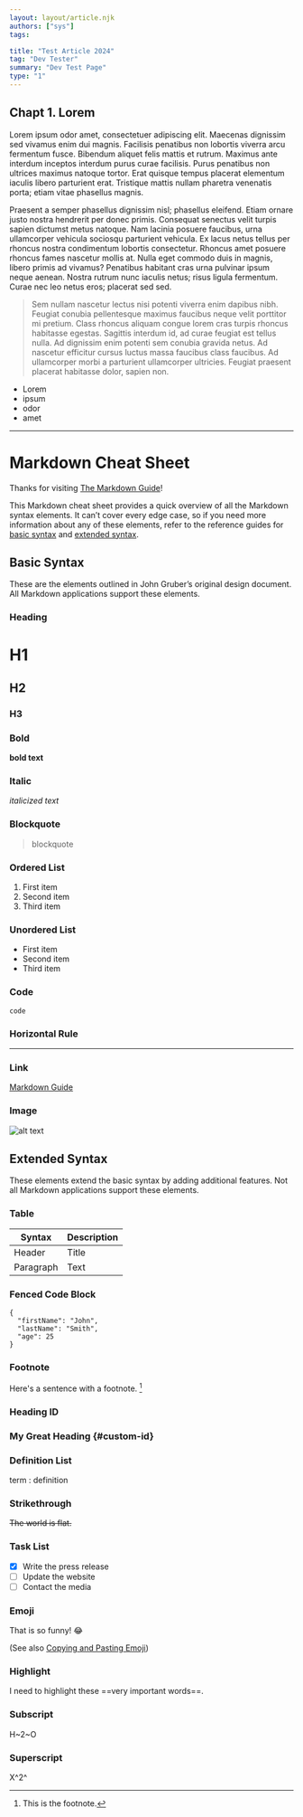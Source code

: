 ```yaml
---
layout: layout/article.njk
authors: ["sys"]
tags:

title: "Test Article 2024"
tag: "Dev Tester"
summary: "Dev Test Page"
type: "1"
---
```


## Chapt 1. Lorem
Lorem ipsum odor amet, consectetuer adipiscing elit. Maecenas dignissim sed vivamus enim dui magnis. Facilisis penatibus non lobortis viverra arcu fermentum fusce. Bibendum aliquet felis mattis et rutrum. Maximus ante interdum inceptos interdum purus curae facilisis. Purus penatibus non ultrices maximus natoque tortor. Erat quisque tempus placerat elementum iaculis libero parturient erat. Tristique mattis nullam pharetra venenatis porta; etiam vitae phasellus magnis.

Praesent a semper phasellus dignissim nisl; phasellus eleifend. Etiam ornare justo nostra hendrerit per donec primis. Consequat senectus velit turpis sapien dictumst metus natoque. Nam lacinia posuere faucibus, urna ullamcorper vehicula sociosqu parturient vehicula. Ex lacus netus tellus per rhoncus nostra condimentum lobortis consectetur. Rhoncus amet posuere rhoncus fames nascetur mollis at. Nulla eget commodo duis in magnis, libero primis ad vivamus? Penatibus habitant cras urna pulvinar ipsum neque aenean. Nostra rutrum nunc iaculis netus; risus ligula fermentum. Curae nec leo netus eros; placerat sed sed.

> Sem nullam nascetur lectus nisi potenti viverra enim dapibus nibh. Feugiat conubia pellentesque maximus faucibus neque velit porttitor mi pretium. Class rhoncus aliquam congue lorem cras turpis rhoncus habitasse egestas. Sagittis interdum id, ad curae feugiat est tellus nulla. Ad dignissim enim potenti sem conubia gravida netus. Ad nascetur efficitur cursus luctus massa faucibus class faucibus. Ad ullamcorper morbi a parturient ullamcorper ultricies. Feugiat praesent placerat habitasse dolor, sapien non.

- Lorem
- ipsum
- odor
- amet

---

# Markdown Cheat Sheet

Thanks for visiting [The Markdown Guide](https://www.markdownguide.org)!

This Markdown cheat sheet provides a quick overview of all the Markdown syntax elements. It can’t cover every edge case, so if you need more information about any of these elements, refer to the reference guides for [basic syntax](https://www.markdownguide.org/basic-syntax/) and [extended syntax](https://www.markdownguide.org/extended-syntax/).

## Basic Syntax

These are the elements outlined in John Gruber’s original design document. All Markdown applications support these elements.

### Heading

# H1
## H2
### H3

### Bold

**bold text**

### Italic

*italicized text*

### Blockquote

> blockquote

### Ordered List

1. First item
2. Second item
3. Third item

### Unordered List

- First item
- Second item
- Third item

### Code

`code`

### Horizontal Rule

---

### Link

[Markdown Guide](https://www.markdownguide.org)

### Image

![alt text](https://www.markdownguide.org/assets/images/tux.png)

## Extended Syntax

These elements extend the basic syntax by adding additional features. Not all Markdown applications support these elements.

### Table

| Syntax | Description |
| ----------- | ----------- |
| Header | Title |
| Paragraph | Text |

### Fenced Code Block

```
{
  "firstName": "John",
  "lastName": "Smith",
  "age": 25
}
```

### Footnote

Here's a sentence with a footnote. [^1]

[^1]: This is the footnote.

### Heading ID

### My Great Heading {#custom-id}

### Definition List

term
: definition

### Strikethrough

~~The world is flat.~~

### Task List

- [x] Write the press release
- [ ] Update the website
- [ ] Contact the media

### Emoji

That is so funny! :joy:

(See also [Copying and Pasting Emoji](https://www.markdownguide.org/extended-syntax/#copying-and-pasting-emoji))

### Highlight

I need to highlight these ==very important words==.

### Subscript

H~2~O

### Superscript

X^2^